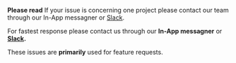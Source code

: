 **Please read** If your issue is concerning one project please contact our team through our In-App messagner or [Slack](http://slack.codecov.io).

For fastest response please contact us through our **In-App messagner** or **[Slack](http://slack.codecov.io).**

These issues are **primarily** used for feature requests.
